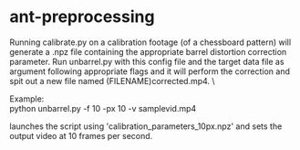 # ant-preprocessing
Running calibrate.py on a calibration footage (of a chessboard pattern) will generate a .npz file containing the appropriate barrel distortion correction parameter. Run unbarrel.py with this config file and the target data file as argument following appropriate flags and it will perform the correction and spit out a new file named (FILENAME)corrected.mp4. \

Example: \
python unbarrel.py -f 10 -px 10 -v samplevid.mp4

launches the script using 'calibration_parameters_10px.npz' and sets the output video at 10 frames per second.
